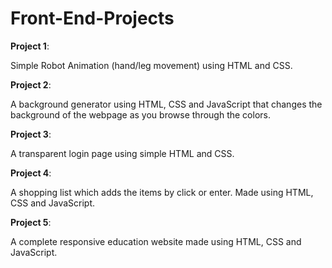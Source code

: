 # Front-End-Projects
**Project 1**: 
  
  Simple Robot Animation (hand/leg movement) using HTML and CSS.
  
  

**Project 2**: 

  A background generator using HTML, CSS and JavaScript that changes the background of the webpage as you browse through the colors.
  
  
  
**Project 3**:

  A transparent login page using simple HTML and CSS.



**Project 4**:

  A shopping list which adds the items by click or enter. Made using HTML, CSS and JavaScript.
  
  
  
**Project 5**:

  A complete responsive education website made using HTML, CSS and JavaScript.
